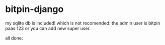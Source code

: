 # bitpin-django
my sqlite db is included! which is not recomended.
the admin user is bitpin paas:123
or you can add new super user.

all done:
